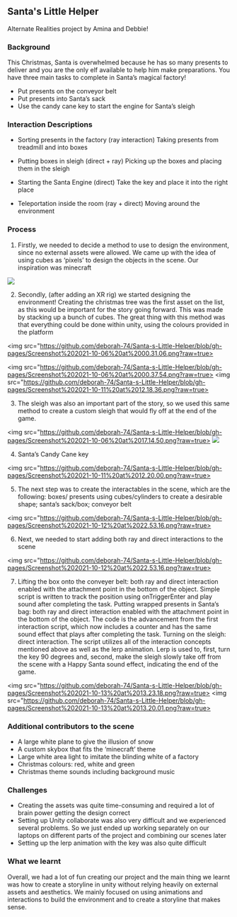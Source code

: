 ## Santa's Little Helper

Alternate Realities project by Amina and Debbie!

### Background

This Christmas, Santa is overwhelmed because he has so many presents to deliver and you are the only elf available to help him make preparations. You have three main tasks to complete in Santa’s magical factory!

- Put presents on the conveyor belt
- Put presents into Santa’s sack
- Use the candy cane key to start the engine for Santa’s sleigh

### Interaction Descriptions

- Sorting presents in the factory (ray interaction)
Taking presents from treadmill and into boxes

- Putting boxes in sleigh (direct + ray)
 Picking up the boxes and placing them in the sleigh
 
 - Starting the Santa Engine (direct)
 Take the key and place it into the right place
 
 - Teleportation inside the room (ray + direct)
 Moving around the environment

### Process

1) Firstly, we needed to decide a method to use to design the environment, since no external assets were allowed. We came up with the idea of using cubes as ‘pixels’ to design the objects in the scene. Our inspiration was minecraft

<img src="https://github.com/deborah-74/Santa-s-Little-Helper/blob/gh-pages/minecraft.jpeg?raw=true">


2) Secondly, (after adding an XR rig) we started designing the environment! Creating the christmas tree was the first asset on the list, as this would be important for the story going forward. This was made by stacking up a bunch of cubes. The great thing with this method was that everything could be done within unity, using the colours provided in the platform

<img src="https://github.com/deborah-74/Santa-s-Little-Helper/blob/gh-pages/Screenshot%202021-10-06%20at%2000.31.06.png?raw=true>
          
<img src="https://github.com/deborah-74/Santa-s-Little-Helper/blob/gh-pages/Screenshot%202021-10-06%20at%2000.37.54.png?raw=true>
<img src="https://github.com/deborah-74/Santa-s-Little-Helper/blob/gh-pages/Screenshot%202021-10-11%20at%2012.18.36.png?raw=true>



3) The sleigh was also an important part of the story, so we used this same method to create a custom sleigh that would fly off at the end of the game.

<img src="https://github.com/deborah-74/Santa-s-Little-Helper/blob/gh-pages/Screenshot%202021-10-06%20at%2017.14.50.png?raw=true>
<img src="https://github.com/deborah-74/Santa-s-Little-Helper/blob/gh-pages/244770045_294526478855426_1339244246339577440_n.png?raw=true">

4) Santa’s Candy Cane key

<img src="https://github.com/deborah-74/Santa-s-Little-Helper/blob/gh-pages/Screenshot%202021-10-11%20at%2012.20.00.png?raw=true>

5) The next step was to create the interactables in the scene, which are the following: boxes/ presents using cubes/cylinders to create a desirable shape; santa’s sack/box; conveyor belt

<img src="https://github.com/deborah-74/Santa-s-Little-Helper/blob/gh-pages/Screenshot%202021-10-12%20at%2022.53.16.png?raw=true>


6) Next, we needed to start adding both ray and direct interactions to the scene


<img src="https://github.com/deborah-74/Santa-s-Little-Helper/blob/gh-pages/Screenshot%202021-10-12%20at%2022.53.16.png?raw=true>

7) Lifting the box onto the conveyer belt: both ray and direct interaction enabled with the attachment point in the bottom of the object. Simple script is written to track the position using onTriggerEnter and play sound after completing the task.
Putting wrapped presents in Santa’s bag: both ray and direct interaction enabled with the attachment point in the bottom of the object. The code is the advancement from the first interaction script, which now includes a counter and has the same sound effect that plays after completing the task.
Turning on the sleigh: direct interaction. The script utilizes all of the interaction concepts mentioned above as well as the lerp animation. Lerp is used to, first, turn the key 90 degrees and, second, make the sleigh slowly take off from the scene with a Happy Santa sound effect, indicating the end of the game.
          
<img src="https://github.com/deborah-74/Santa-s-Little-Helper/blob/gh-pages/Screenshot%202021-10-13%20at%2013.23.18.png?raw=true>
<img src="https://github.com/deborah-74/Santa-s-Little-Helper/blob/gh-pages/Screenshot%202021-10-13%20at%2013.20.01.png?raw=true>
          
### Additional contributors to the scene

- A large white plane to give the illusion of snow
- A custom skybox that fits the ‘minecraft’ theme
- Large white area light to imitate the blinding white of a factory
- Christmas colours: red, white and green
- Christmas theme sounds including background music

### Challenges

- Creating the assets was quite time-consuming and required a lot of brain power getting the design correct
- Setting up Unity collaborate was also very difficult and we experienced several problems. So we just ended up working separately on our laptops on different parts of the project and combining our scenes later
- Setting up the lerp animation with the key was also quite difficult

### What we learnt

Overall, we had a lot of fun creating our project and the main thing we learnt was how to create a storyline in unity without relying heavily on external assets and aesthetics. We mainly focused on using animations and interactions to build the environment and to create a storyline that makes sense.
